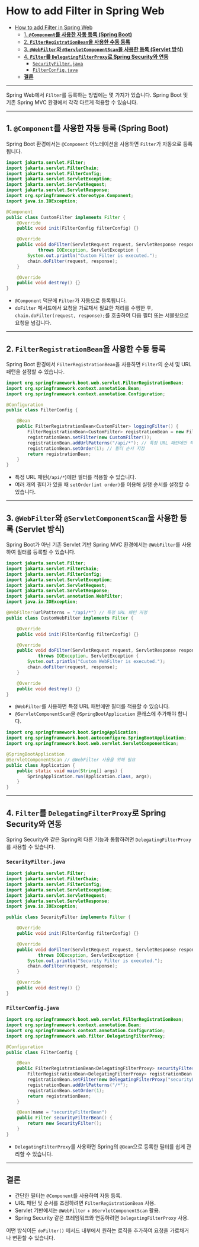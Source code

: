 # How to add Filter in Spring Web
- [How to add Filter in Spring Web](#how-to-add-filter-in-spring-web)
  - [1. **`@Component`를 사용한 자동 등록 (Spring Boot)**](#1-component를-사용한-자동-등록-spring-boot)
  - [2. **`FilterRegistrationBean`을 사용한 수동 등록**](#2-filterregistrationbean을-사용한-수동-등록)
  - [3. **`@WebFilter`와 `@ServletComponentScan`을 사용한 등록 (Servlet 방식)**](#3-webfilter와-servletcomponentscan을-사용한-등록-servlet-방식)
  - [4. **`Filter`를 `DelegatingFilterProxy`로 Spring Security와 연동**](#4-filter를-delegatingfilterproxy로-spring-security와-연동)
    - [`SecurityFilter.java`](#securityfilterjava)
    - [`FilterConfig.java`](#filterconfigjava)
  - [**결론**](#결론)

---

Spring Web에서 `Filter`를 등록하는 방법에는 몇 가지가 있습니다. Spring Boot 및 기존 Spring MVC 환경에서 각각 다르게 적용할 수 있습니다.

---

## 1. **`@Component`를 사용한 자동 등록 (Spring Boot)**
Spring Boot 환경에서는 `@Component` 어노테이션을 사용하면 `Filter`가 자동으로 등록됩니다.

```java
import jakarta.servlet.Filter;
import jakarta.servlet.FilterChain;
import jakarta.servlet.FilterConfig;
import jakarta.servlet.ServletException;
import jakarta.servlet.ServletRequest;
import jakarta.servlet.ServletResponse;
import org.springframework.stereotype.Component;
import java.io.IOException;

@Component
public class CustomFilter implements Filter {
    @Override
    public void init(FilterConfig filterConfig) {}

    @Override
    public void doFilter(ServletRequest request, ServletResponse response, FilterChain chain)
            throws IOException, ServletException {
        System.out.println("Custom Filter is executed.");
        chain.doFilter(request, response);
    }

    @Override
    public void destroy() {}
}
```
- `@Component` 덕분에 `Filter`가 자동으로 등록됩니다.
- `doFilter` 메서드에서 요청을 가로채서 필요한 처리를 수행한 후, `chain.doFilter(request, response);`를 호출하여 다음 필터 또는 서블릿으로 요청을 넘깁니다.

---

## 2. **`FilterRegistrationBean`을 사용한 수동 등록**
Spring Boot 환경에서 `FilterRegistrationBean`을 사용하면 `Filter`의 순서 및 URL 패턴을 설정할 수 있습니다.

```java
import org.springframework.boot.web.servlet.FilterRegistrationBean;
import org.springframework.context.annotation.Bean;
import org.springframework.context.annotation.Configuration;

@Configuration
public class FilterConfig {

    @Bean
    public FilterRegistrationBean<CustomFilter> loggingFilter() {
        FilterRegistrationBean<CustomFilter> registrationBean = new FilterRegistrationBean<>();
        registrationBean.setFilter(new CustomFilter());
        registrationBean.addUrlPatterns("/api/*"); // 특정 URL 패턴에만 적용
        registrationBean.setOrder(1); // 필터 순서 지정
        return registrationBean;
    }
}
```
- 특정 URL 패턴(`/api/*`)에만 필터를 적용할 수 있습니다.
- 여러 개의 필터가 있을 때 `setOrder(int order)`를 이용해 실행 순서를 설정할 수 있습니다.

---

## 3. **`@WebFilter`와 `@ServletComponentScan`을 사용한 등록 (Servlet 방식)**
Spring Boot가 아닌 기존 Servlet 기반 Spring MVC 환경에서는 `@WebFilter`를 사용하여 필터를 등록할 수 있습니다.

```java
import jakarta.servlet.Filter;
import jakarta.servlet.FilterChain;
import jakarta.servlet.FilterConfig;
import jakarta.servlet.ServletException;
import jakarta.servlet.ServletRequest;
import jakarta.servlet.ServletResponse;
import jakarta.servlet.annotation.WebFilter;
import java.io.IOException;

@WebFilter(urlPatterns = "/api/*") // 특정 URL 패턴 지정
public class CustomWebFilter implements Filter {

    @Override
    public void init(FilterConfig filterConfig) {}

    @Override
    public void doFilter(ServletRequest request, ServletResponse response, FilterChain chain)
            throws IOException, ServletException {
        System.out.println("Custom WebFilter is executed.");
        chain.doFilter(request, response);
    }

    @Override
    public void destroy() {}
}
```
- `@WebFilter`를 사용하면 특정 URL 패턴에만 필터를 적용할 수 있습니다.
- `@ServletComponentScan`을 `@SpringBootApplication` 클래스에 추가해야 합니다.

```java
import org.springframework.boot.SpringApplication;
import org.springframework.boot.autoconfigure.SpringBootApplication;
import org.springframework.boot.web.servlet.ServletComponentScan;

@SpringBootApplication
@ServletComponentScan // @WebFilter 사용을 위해 필요
public class Application {
    public static void main(String[] args) {
        SpringApplication.run(Application.class, args);
    }
}
```

---

## 4. **`Filter`를 `DelegatingFilterProxy`로 Spring Security와 연동**
Spring Security와 같은 Spring의 다른 기능과 통합하려면 `DelegatingFilterProxy`를 사용할 수 있습니다.

### `SecurityFilter.java`
```java
import jakarta.servlet.Filter;
import jakarta.servlet.FilterChain;
import jakarta.servlet.FilterConfig;
import jakarta.servlet.ServletException;
import jakarta.servlet.ServletRequest;
import jakarta.servlet.ServletResponse;
import java.io.IOException;

public class SecurityFilter implements Filter {

    @Override
    public void init(FilterConfig filterConfig) {}

    @Override
    public void doFilter(ServletRequest request, ServletResponse response, FilterChain chain)
            throws IOException, ServletException {
        System.out.println("Security Filter is executed.");
        chain.doFilter(request, response);
    }

    @Override
    public void destroy() {}
}
```

### `FilterConfig.java`
```java
import org.springframework.boot.web.servlet.FilterRegistrationBean;
import org.springframework.context.annotation.Bean;
import org.springframework.context.annotation.Configuration;
import org.springframework.web.filter.DelegatingFilterProxy;

@Configuration
public class FilterConfig {

    @Bean
    public FilterRegistrationBean<DelegatingFilterProxy> securityFilter() {
        FilterRegistrationBean<DelegatingFilterProxy> registrationBean = new FilterRegistrationBean<>();
        registrationBean.setFilter(new DelegatingFilterProxy("securityFilterBean"));
        registrationBean.addUrlPatterns("/*");
        registrationBean.setOrder(1);
        return registrationBean;
    }

    @Bean(name = "securityFilterBean")
    public Filter securityFilterBean() {
        return new SecurityFilter();
    }
}
```
- `DelegatingFilterProxy`를 사용하면 Spring의 `@Bean`으로 등록한 필터를 쉽게 관리할 수 있습니다.

---

## **결론**
- 간단한 필터는 `@Component`를 사용하여 자동 등록.
- URL 패턴 및 순서를 조정하려면 `FilterRegistrationBean` 사용.
- Servlet 기반에서는 `@WebFilter` + `@ServletComponentScan` 활용.
- Spring Security 같은 프레임워크와 연동하려면 `DelegatingFilterProxy` 사용.

어떤 방식이든 `doFilter()` 메서드 내부에서 원하는 로직을 추가하여 요청을 가로채거나 변환할 수 있습니다.